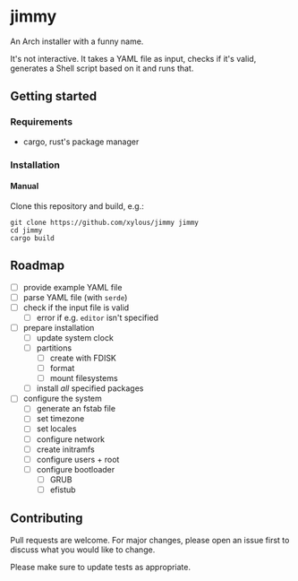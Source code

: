 # jimmy

An Arch installer with a funny name.

It's not interactive. It takes a YAML file as input, checks if it's valid,
generates a Shell script based on it and runs that.

## Getting started

### Requirements

- cargo, rust's package manager

### Installation

#### Manual

Clone this repository and build, e.g.:

```
git clone https://github.com/xylous/jimmy jimmy
cd jimmy
cargo build
```

<!--
### Usage

(How is this software used?)
-->

## Roadmap

- [ ] provide example YAML file
- [ ] parse YAML file (with `serde`)
- [ ] check if the input file is valid
    - [ ] error if e.g. `editor` isn't specified
- [ ] prepare installation
    - [ ] update system clock
    - [ ] partitions
        - [ ] create with FDISK
        - [ ] format
        - [ ] mount filesystems
    - [ ] install *all* specified packages
- [ ] configure the system
    - [ ] generate an fstab file
    - [ ] set timezone
    - [ ] set locales
    - [ ] configure network
    - [ ] create initramfs
    - [ ] configure users + root
    - [ ] configure bootloader
        - [ ] GRUB
        - [ ] efistub

## Contributing

Pull requests are welcome. For major changes, please open an issue first to
discuss what you would like to change.

Please make sure to update tests as appropriate.
